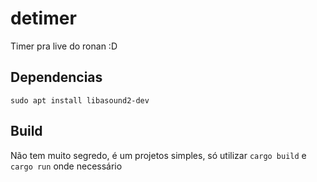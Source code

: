# detimer
Timer pra live do ronan :D
## Dependencias
`sudo apt install libasound2-dev`
## Build
Não tem muito segredo, é um projetos simples, só utilizar `cargo build` e `cargo run` onde necessário
